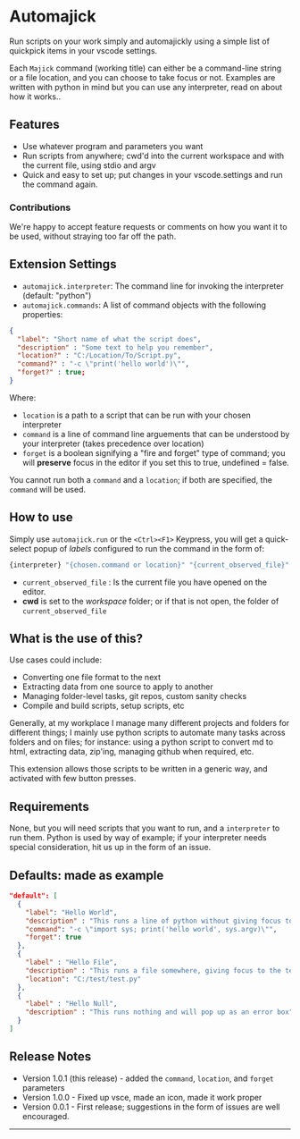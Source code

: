 # Automajick

Run scripts on your work simply and automajickly using a simple list of quickpick items in your vscode settings.

Each `Majick` command (working title) can either be a command-line string or a file location, and you can choose to take focus or not.
Examples are written with python in mind but you can use any interpreter, read on about how it works..

## Features

- Use whatever program and parameters you want
- Run scripts from anywhere; cwd'd into the current workspace and with the current file, using stdio and argv
- Quick and easy to set up; put changes in your vscode.settings and run the command again.

### Contributions

We're happy to accept feature requests or comments on how you want it to be used, without straying too far off the path.

## Extension Settings

- `automajick.interpreter`: The command line for invoking the interpreter (default: "python")
- `automajick.commands`: A list of command objects with the following properties:

```json
{
  "label": "Short name of what the script does",
  "description" : "Some text to help you remember",
  "location?" : "C:/Location/To/Script.py",
  "command?" : "-c \"print('hello world')\"",
  "forget?" : true;
}
```

Where:

- `location` is a path to a script that can be run with your chosen interpreter
- `command` is a line of command line arguements that can be understood by your interpreter (takes precedence over location)
- `forget` is a boolean signifying a "fire and forget" type of command; you will **preserve** focus in the editor if you set this to true, undefined = false.

You cannot run both a `command` and a `location`; if both are specified, the `command` will be used.

## How to use

Simply use `automajick.run` or the `<Ctrl><F1>` Keypress, you will get a quick-select popup of *labels* configured to run the command in the form of:

```sh
{interpreter} "{chosen.command or location}" "{current_observed_file}"
```

- `current_observed_file` : Is the current file you have opened on the editor.
- **cwd** is set to the *workspace* folder; or if that is not open, the folder of `current_observed_file`

## What is the use of this?

Use cases could include:

- Converting one file format to the next
- Extracting data from one source to apply to another
- Managing folder-level tasks, git repos, custom sanity checks
- Compile and build scripts, setup scripts, etc

Generally, at my workplace I manage many different projects and folders for different things; I mainly use python scripts to automate many tasks across folders and on files; for instance: using a python script to convert md to html, extracting data, zip'ing, managing github when required, etc.

This extension allows those scripts to be written in a generic way, and activated with few button presses.

## Requirements

None, but you will need scripts that you want to run, and a `interpreter` to run them. Python is used by way of example; if your interpreter needs special consideration, hit us up in the form of an issue.

## Defaults: made as example

```json
"default": [
  {
    "label": "Hello World",
    "description" : "This runs a line of python without giving focus to the terminal",
    "command": "-c \"import sys; print('hello world', sys.argv)\"",
    "forget": true
  },
  {
    "label" : "Hello File",
    "description" : "This runs a file somewhere, giving focus to the terminal",
    "location": "C:/test/test.py"
  },
  {
    "label" : "Hello Null",
    "description" : "This runs nothing and will pop up as an error box"
  }
]
```

## Release Notes

- Version 1.0.1 (this release) - added the `command`, `location`, and `forget` parameters
- Version 1.0.0 - Fixed up vsce, made an icon, made it work proper
- Version 0.0.1 - First release; suggestions in the form of issues are well encouraged.

-----------------------------------------------------------------------------------------------------------

